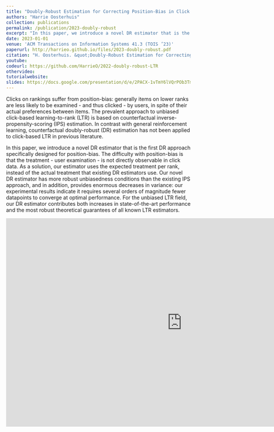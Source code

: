 ```yaml
---
title: "Doubly-Robust Estimation for Correcting Position-Bias in Click Feedback for Unbiased Learning to Rank"
authors: "Harrie Oosterhuis"
collection: publications
permalink: /publication/2023-doubly-robust
excerpt: "In this paper, we introduce a novel DR estimator that is the first DR approach specifically designed for position-bias. The difficulty with position bias is that the treatment – user examination – is not directly observable in click data. As a solution, our estimator uses the expected treatment per rank, instead of the actual treatment that existing DR estimators use."
date: 2023-01-01
venue: 'ACM Transactions on Information Systems 41.3 (TOIS ’23)'
paperurl: http://harrieo.github.io/files/2023-doubly-robust.pdf
citation: "H. Oosterhuis. &quot;Doubly-Robust Estimation for Correcting Position-Bias in Click Feedback for Unbiased Learning to Rank.&quot; ACM Transactions on Information Systems 41.3 (2023): 1-33."
youtube: 
codeurl: https://github.com/HarrieO/2022-doubly-robust-LTR
othervideo:
tutorialwebsite: 
slides: https://docs.google.com/presentation/d/e/2PACX-1vTmY6lVQrPOb3TmpNhAIj5FuLXHC6JXCZCdr5eWtX5S3fLkS3T_WmZOP6uCX-Ko7L3VoKvMqh8pPDW-/pub?start=false&loop=false&delayms=3000
---
```



Clicks on rankings suffer from position-bias: generally items on lower ranks are less likely to be examined - and thus clicked - by users, in spite of their actual preferences between items. The prevalent approach to unbiased click-based learning-to-rank (LTR) is based on counterfactual inverse-propensity-scoring (IPS) estimation. In contrast with general reinforcement learning, counterfactual doubly-robust (DR) estimation has not been applied to click-based LTR in previous literature.

In this paper, we introduce a novel DR estimator that is the first DR approach specifically designed for position-bias. The difficulty with position-bias is that the treatment - user examination - is not directly observable in click data. As a solution, our estimator uses the expected treatment per rank, instead of the actual treatment that existing DR estimators use. Our novel DR estimator has more robust unbiasedness conditions than the existing IPS approach, and in addition, provides enormous decreases in variance: our experimental results indicate it requires several orders of magnitude fewer datapoints to converge at optimal performance. For the unbiased LTR field, our DR estimator contributes both increases in state-of-the-art performance and the most robust theoretical guarantees of all known LTR estimators.

<iframe src="https://docs.google.com/presentation/d/e/2PACX-1vTmY6lVQrPOb3TmpNhAIj5FuLXHC6JXCZCdr5eWtX5S3fLkS3T_WmZOP6uCX-Ko7L3VoKvMqh8pPDW-/embed?start=false&loop=false&delayms=3000" frameborder="0" width="960" height="569" allowfullscreen="true" mozallowfullscreen="true" webkitallowfullscreen="true"></iframe>